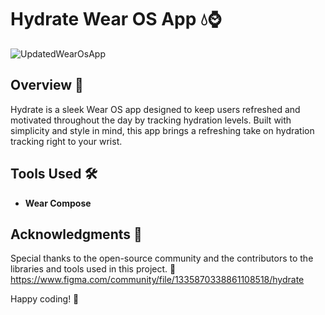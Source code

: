 # Hydrate Wear OS App 💧⌚

![UpdatedWearOsApp](https://github.com/abualgait/HydrateWearOSApp/assets/38107393/093574fc-2dc4-4eaf-bcd3-059b020bfdbf)


## Overview 🚀
Hydrate is a sleek Wear OS app designed to keep users refreshed and motivated throughout the day by tracking hydration levels. Built with simplicity and style in mind, this app brings a refreshing take on hydration tracking right to your wrist.

 ## Tools Used 🛠️

- **Wear Compose** 

## Acknowledgments 🙌

Special thanks to the open-source community and the contributors to the libraries and tools used in this project. 👏
https://www.figma.com/community/file/1335870338861108518/hydrate

Happy coding! 🚀
